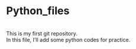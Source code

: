 # Python_files
<br>
This is my first git repository.
<br>
In this file, I'll add some python codes 
for practice.